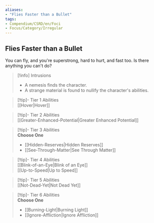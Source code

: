 ```yaml
---
aliases:
- "Flies Faster than a Bullet"
tags:
- Compendium/CSRD/en/Foci
- Focus/Category/Irregular
---
```


  
## Flies Faster than a Bullet  
You can fly, and you're superstrong, hard to hurt, and fast too. Is there anything you can't do?  

>[!info] Intrusions  
>- A nemesis finds the character.  
>- A strange material is found to nullify the character's abilities.  


>[!tip]- Tier 1 Abilities  
> [[Hover|Hover]]  


>[!tip]- Tier 2 Abilities  
> [[Greater-Enhanced-Potential|Greater Enhanced Potential]]  


>[!tip]- Tier 3 Abilities  
> **Choose One**  
>- [[Hidden-Reserves|Hidden Reserves]]  
>- [[See-Through-Matter|See Through Matter]]  


>[!tip]- Tier 4 Abilities  
> [[Blink-of-an-Eye|Blink of an Eye]]  
> [[Up-to-Speed|Up to Speed]]  


>[!tip]- Tier 5 Abilities  
> [[Not-Dead-Yet|Not Dead Yet]]  


>[!tip]- Tier 6 Abilities  
> **Choose One**  
>- [[Burning-Light|Burning Light]]  
>- [[Ignore-Affliction|Ignore Affliction]]
